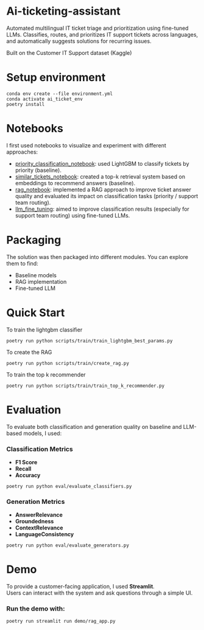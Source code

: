 # Ai-ticketing-assistant
Automated multilingual IT ticket triage and prioritization using fine-tuned LLMs. Classifies, routes, and prioritizes IT support tickets across languages, and automatically suggests solutions for recurring issues.

Built on the Customer IT Support dataset (Kaggle)

# Setup environment

```
conda env create --file environment.yml
conda activate ai_ticket_env
poetry install
```

# Notebooks

I first used notebooks to visualize and experiment with different approaches:

- [priority_classification_notebook](notebooks/priority_classification.ipynb): used LightGBM to classify tickets by priority (baseline).
- [similar_tickets_notebook](notebooks/similar_tickets.ipynb): created a top-k retrieval system based on embeddings to recommend answers (baseline).
- [rag_notebook](notebooks/rag.ipynb): implemented a RAG approach to improve ticket answer quality and evaluated its impact on classification tasks (priority / support team routing).
- [llm_fine_tuning](notebooks/fine-tuning.ipynb): aimed to improve classification results (especially for support team routing) using fine-tuned LLMs.

# Packaging

The solution was then packaged into different modules. You can explore them to find:

- Baseline models
- RAG implementation
- Fine-tuned LLM

# Quick Start

To train the lightgbm classifier
```
poetry run python scripts/train/train_lightgbm_best_params.py 
```

To create the RAG
```
poetry run python scripts/train/create_rag.py 
```

To train the top k recommender
```
poetry run python scripts/train/train_top_k_recommender.py
```

# Evaluation

To evaluate both classification and generation quality on baseline and LLM-based models, I used:

### Classification Metrics

- **F1 Score**
- **Recall**
- **Accuracy**

```
poetry run python eval/evaluate_classifiers.py
```

### Generation Metrics

- **AnswerRelevance**
- **Groundedness**
- **ContextRelevance**
- **LanguageConsistency**


```
poetry run python eval/evaluate_generators.py
```

# Demo

To provide a customer-facing application, I used **Streamlit**.  
Users can interact with the system and ask questions through a simple UI.

### Run the demo with:

```
poetry run streamlit run demo/rag_app.py
```
